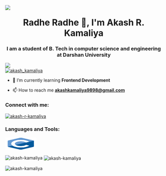 <img align="right"  width="900" src="https://user-images.githubusercontent.com/72491412/124944400-e75fde00-e02a-11eb-82b3-6b6d9af4c5c1.png">
<h1 align="center">Radhe Radhe 🙏, I'm Akash R. Kamaliya</h1>
<h3 align="center">I am a student of B. Tech in computer science and engineering at Darshan University</h3>
<img align="right"  width="600" src="https://raw.githubusercontent.com/PolarBearGG/PolarBearGG/master/web-developer.gif">

<p align="left"> <a href="https://twitter.com/akash_kamaliya" target="blank"><img src="https://img.shields.io/twitter/follow/akash_kamaliya?logo=twitter&style=for-the-badge" alt="akash_kamaliya" /></a> </p>

- 🌱 I’m currently learning **Frontend Development**

- 📫 How to reach me **akashkamaliya9898@gmail.com**

<h3 align="left">Connect with me:</h3>
<p align="left">
<a href="https://raw.githubusercontent.com/rahuldkjain/github-profile-readme-generator/master/src/images/icons/Social/twitter.svg" alt="akash_kamaliya" height="30" width="40" /></a>
<a href="https://linkedin.com/in/akash-r-kamaliya" target="blank"><img align="center" src="https://raw.githubusercontent.com/rahuldkjain/github-profile-readme-generator/master/src/images/icons/Social/linked-in-alt.svg" alt="akash-r-kamaliya" height="30" width="40" /></a>
</p>

<h3 align="left">Languages and Tools:</h3>
<p align="left"> <a href="https://www.cprogramming.com/" target="_blank" rel="noreferrer"> <img src="https://raw.githubusercontent.com/devicons/devicon/master/icons/c/c-original.svg" alt="c" width="100" height="40"/> </a> </p>

<p><img align="left" src="https://github-readme-stats.vercel.app/api/top-langs?username=akash-kamaliya&show_icons=true&locale=en&layout=compact" alt="akash-kamaliya" /></p>

<p>&nbsp;<img align="center" src="https://github-readme-stats.vercel.app/api?username=akash-kamaliya&show_icons=true&locale=en" alt="akash-kamaliya" /></p>

<p><img align="center" src="https://github-readme-streak-stats.herokuapp.com/?user=akash-kamaliya&" alt="akash-kamaliya" /></p>
